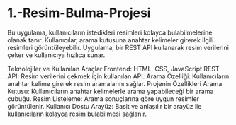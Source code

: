 # 1.-Resim-Bulma-Projesi
Bu uygulama, kullanıcıların istedikleri resimleri kolayca bulabilmelerine olanak tanır. Kullanıcılar, arama kutusuna anahtar kelimeler girerek ilgili resimleri görüntüleyebilir. Uygulama, bir REST API kullanarak resim verilerini çeker ve kullanıcıya hızlıca sunar.

Teknolojiler ve Kullanılan Araçlar
Frontend: HTML, CSS, JavaScript
REST API: Resim verilerini çekmek için kullanılan API.
Arama Özelliği: Kullanıcıların anahtar kelime girerek resim aramalarını sağlar.
Projenin Özellikleri
Arama Kutusu: Kullanıcıların anahtar kelimelerle arama yapabileceği bir arama çubuğu.
Resim Listeleme: Arama sonuçlarına göre uygun resimler görüntülenir.
Kullanıcı Dostu Arayüz: Basit ve anlaşılır bir arayüz ile kullanıcıların kolayca resim bulabilmesi sağlanır.
